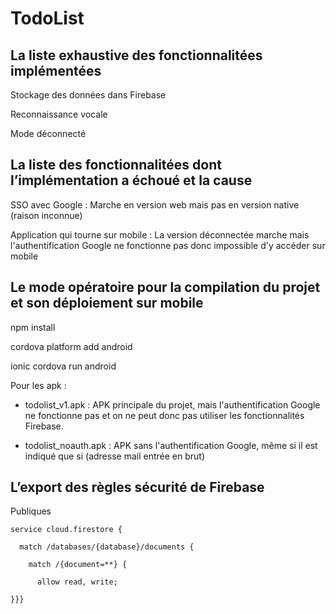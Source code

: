 # TodoList

## La liste exhaustive des fonctionnalitées implémentées
Stockage des données dans Firebase

Reconnaissance vocale

Mode déconnecté


## La liste des fonctionnalitées dont l’implémentation a échoué et la cause
SSO avec Google : Marche en version web mais pas en version native (raison inconnue)

Application qui tourne sur mobile : La version déconnectée marche mais l'authentification Google ne fonctionne pas donc impossible d'y accéder sur mobile

## Le mode opératoire pour la compilation du projet et son déploiement sur mobile
npm install

cordova platform add android

ionic cordova run android



Pour les apk :

   - todolist_v1.apk : APK principale du projet, mais l'authentification Google ne fonctionne pas et on ne peut donc pas utiliser les fonctionnalités Firebase.
    
   - todolist_noauth.apk : APK sans l'authentification Google, même si il est indiqué que si (adresse mail entrée en brut)

## L’export des règles sécurité de Firebase
Publiques


    service cloud.firestore {

      match /databases/{database}/documents {
  
        match /{document=**} {

          allow read, write;

    }}}

